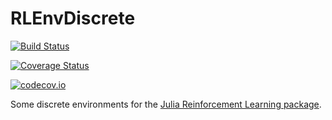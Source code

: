 # RLEnvDiscrete

[![Build Status](https://travis-ci.org/JuliaReinforcementLearning/RLEnvDiscrete.jl.svg?branch=master)](https://travis-ci.org/JuliaReinforcementLearning/RLEnvDiscrete.jl)

[![Coverage Status](https://coveralls.io/repos/JuliaReinforcementLearning/RLEnvDiscrete.jl/badge.svg?branch=master&service=github)](https://coveralls.io/github/JuliaReinforcementLearning/RLEnvDiscrete.jl?branch=master)

[![codecov.io](http://codecov.io/github/JuliaReinforcementLearning/RLEnvDiscrete.jl/coverage.svg?branch=master)](http://codecov.io/github/JuliaReinforcementLearning/RLEnvDiscrete.jl?branch=master)


Some discrete environments for the [Julia Reinforcement Learning package](https://github.com/JuliaReinforcementLearning/ReinforcementLearning.jl).


